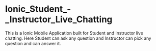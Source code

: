 # Ionic_Student_-_Instructor_Live_Chatting
This is a Ionic Mobile Application built for Student and Instructor live chatting. Here Student can ask any question and Instructor can pick any question and can answer it.
